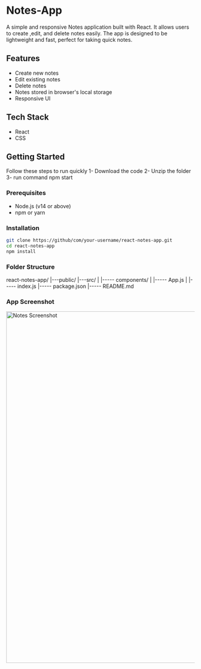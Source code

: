 # Notes-App
A simple and responsive Notes application built with React. It allows users to create ,edit, and delete notes easily. The app is designed to be lightweight and fast, perfect for taking quick notes.

## Features
- Create new notes
- Edit existing notes
- Delete notes
- Notes stored in browser's local storage
- Responsive UI

## Tech Stack
- React
- CSS

## Getting Started
Follow these steps to run quickly
1- Download the code
2- Unzip the folder
3- run command npm start

### Prerequisites
- Node.js (v14 or above)
- npm or yarn

### Installation 
```bash
git clone https://github/com/your-username/react-notes-app.git
cd react-notes-app
npm install
```

### Folder Structure
react-notes-app/
|---public/
|---src/
|    |-----  components/
|    |-----  App.js
|    |-----  index.js
|----- package.json
|----- README.md

### App Screenshot
<img width="940" alt="Notes Screenshot" src="https://github.com/user-attachments/assets/4a0a01d1-6098-482a-9ef9-eec4cb8050d9" />



